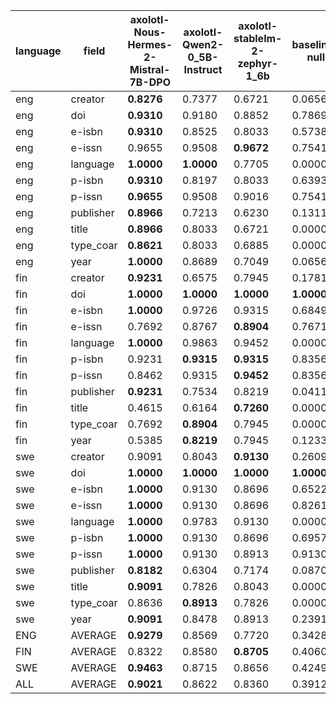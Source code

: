 | language   | field     | axolotl-Nous-Hermes-2-Mistral-7B-DPO   | axolotl-Qwen2-0_5B-Instruct   | axolotl-stablelm-2-zephyr-1_6b   | baseline-null   | meteor     |
|------------|-----------|----------------------------------------|-------------------------------|----------------------------------|-----------------|------------|
| eng        | creator   | **0.8276**                             | 0.7377                        | 0.6721                           | 0.0656          | 0.5738     |
| eng        | doi       | **0.9310**                             | 0.9180                        | 0.8852                           | 0.7869          | 0.7869     |
| eng        | e-isbn    | **0.9310**                             | 0.8525                        | 0.8033                           | 0.5738          | 0.8197     |
| eng        | e-issn    | 0.9655                                 | 0.9508                        | **0.9672**                       | 0.7541          | 0.9016     |
| eng        | language  | **1.0000**                             | **1.0000**                    | 0.7705                           | 0.0000          | **1.0000** |
| eng        | p-isbn    | **0.9310**                             | 0.8197                        | 0.8033                           | 0.6393          | 0.6393     |
| eng        | p-issn    | **0.9655**                             | 0.9508                        | 0.9016                           | 0.7541          | 0.7541     |
| eng        | publisher | **0.8966**                             | 0.7213                        | 0.6230                           | 0.1311          | 0.1148     |
| eng        | title     | **0.8966**                             | 0.8033                        | 0.6721                           | 0.0000          | 0.4918     |
| eng        | type_coar | **0.8621**                             | 0.8033                        | 0.6885                           | 0.0000          | 0.0000     |
| eng        | year      | **1.0000**                             | 0.8689                        | 0.7049                           | 0.0656          | 0.7049     |
| fin        | creator   | **0.9231**                             | 0.6575                        | 0.7945                           | 0.1781          | 0.6712     |
| fin        | doi       | **1.0000**                             | **1.0000**                    | **1.0000**                       | **1.0000**      | **1.0000** |
| fin        | e-isbn    | **1.0000**                             | 0.9726                        | 0.9315                           | 0.6849          | 0.7808     |
| fin        | e-issn    | 0.7692                                 | 0.8767                        | **0.8904**                       | 0.7671          | 0.8219     |
| fin        | language  | **1.0000**                             | 0.9863                        | 0.9452                           | 0.0000          | 0.9589     |
| fin        | p-isbn    | 0.9231                                 | **0.9315**                    | **0.9315**                       | 0.8356          | 0.8356     |
| fin        | p-issn    | 0.8462                                 | 0.9315                        | **0.9452**                       | 0.8356          | 0.8356     |
| fin        | publisher | **0.9231**                             | 0.7534                        | 0.8219                           | 0.0411          | 0.0685     |
| fin        | title     | 0.4615                                 | 0.6164                        | **0.7260**                       | 0.0000          | 0.4110     |
| fin        | type_coar | 0.7692                                 | **0.8904**                    | 0.7945                           | 0.0000          | 0.0000     |
| fin        | year      | 0.5385                                 | **0.8219**                    | 0.7945                           | 0.1233          | 0.7123     |
| swe        | creator   | 0.9091                                 | 0.8043                        | **0.9130**                       | 0.2609          | 0.6957     |
| swe        | doi       | **1.0000**                             | **1.0000**                    | **1.0000**                       | **1.0000**      | **1.0000** |
| swe        | e-isbn    | **1.0000**                             | 0.9130                        | 0.8696                           | 0.6522          | 0.8913     |
| swe        | e-issn    | **1.0000**                             | 0.9130                        | 0.8696                           | 0.8261          | 0.8696     |
| swe        | language  | **1.0000**                             | 0.9783                        | 0.9130                           | 0.0000          | 0.9565     |
| swe        | p-isbn    | **1.0000**                             | 0.9130                        | 0.8696                           | 0.6957          | 0.6957     |
| swe        | p-issn    | **1.0000**                             | 0.9130                        | 0.8913                           | 0.9130          | 0.9130     |
| swe        | publisher | **0.8182**                             | 0.6304                        | 0.7174                           | 0.0870          | 0.0652     |
| swe        | title     | **0.9091**                             | 0.7826                        | 0.8043                           | 0.0000          | 0.2826     |
| swe        | type_coar | 0.8636                                 | **0.8913**                    | 0.7826                           | 0.0000          | 0.0000     |
| swe        | year      | **0.9091**                             | 0.8478                        | 0.8913                           | 0.2391          | 0.7174     |
| ENG        | AVERAGE   | **0.9279**                             | 0.8569                        | 0.7720                           | 0.3428          | 0.6170     |
| FIN        | AVERAGE   | 0.8322                                 | 0.8580                        | **0.8705**                       | 0.4060          | 0.6451     |
| SWE        | AVERAGE   | **0.9463**                             | 0.8715                        | 0.8656                           | 0.4249          | 0.6443     |
| ALL        | AVERAGE   | **0.9021**                             | 0.8622                        | 0.8360                           | 0.3912          | 0.6354     |
